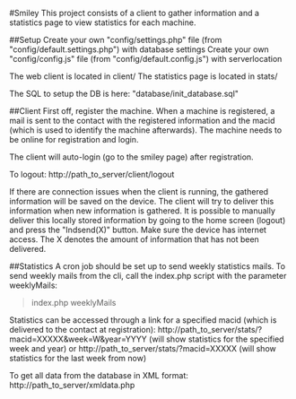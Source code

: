 #Smiley
This project consists of a client to gather information and a statistics page to view statistics for each machine.

##Setup
Create your own "config/settings.php" file (from "config/default.settings.php") with database settings
Create your own "config/config.js" file (from "config/default.config.js") with serverlocation

The web client is located in client/
The statistics page is located in stats/

The SQL to setup the DB is here: "database/init_database.sql"

##Client
First off, register the machine. When a machine is registered, a mail is sent to the contact with the registered information and the macid (which is used to identify the machine afterwards).
The machine needs to be online for registration and login.

The client will auto-login (go to the smiley page) after registration.

To logout:
http://path_to_server/client/logout

If there are connection issues when the client is running, the gathered information will be saved on the device.
The client will try to deliver this information when new information is gathered.
It is possible to manually deliver this locally stored information by going to the home screen (logout) and press the "Indsend(X)" button. Make sure the device has internet access.
The X denotes the amount of information that has not been delivered.

##Statistics
A cron job should be set up to send weekly statistics mails.
To send weekly mails from the cli, call the index.php script with the parameter weeklyMails:
> index.php weeklyMails

Statistics can be accessed through a link for a specified macid (which is delivered to the contact at registration):
http://path_to_server/stats/?macid=XXXXX&week=W&year=YYYY  (will show statistics for the specified week and year)
or
http://path_to_server/stats/?macid=XXXXX    (will show statistics for the last week from now)

To get all data from the database in XML format:
http://path_to_server/xmldata.php
